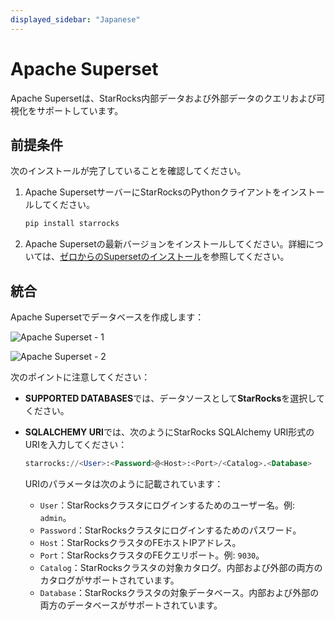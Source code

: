 ```yaml
---
displayed_sidebar: "Japanese"
---
```


# Apache Superset

Apache Supersetは、StarRocks内部データおよび外部データのクエリおよび可視化をサポートしています。

## 前提条件

次のインストールが完了していることを確認してください。

1. Apache SupersetサーバーにStarRocksのPythonクライアントをインストールしてください。

   ```SQL
   pip install starrocks
   ```

2. Apache Supersetの最新バージョンをインストールしてください。詳細については、[ゼロからのSupersetのインストール](https://superset.apache.org/docs/installation/installing-superset-from-scratch/)を参照してください。

## 統合

Apache Supersetでデータベースを作成します：

![Apache Superset - 1](../../assets/BI_superset_1.png)

![Apache Superset - 2](../../assets/BI_superset_2.png)

次のポイントに注意してください：

- **SUPPORTED DATABASES**では、データソースとして**StarRocks**を選択してください。
- **SQLALCHEMY URI**では、次のようにStarRocks SQLAlchemy URI形式のURIを入力してください：

  ```SQL
  starrocks://<User>:<Password>@<Host>:<Port>/<Catalog>.<Database>
  ```

  URIのパラメータは次のように記載されています：

  - `User`：StarRocksクラスタにログインするためのユーザー名。例: `admin`。
  - `Password`：StarRocksクラスタにログインするためのパスワード。
  - `Host`：StarRocksクラスタのFEホストIPアドレス。
  - `Port`：StarRocksクラスタのFEクエリポート。例: `9030`。
  - `Catalog`：StarRocksクラスタの対象カタログ。内部および外部の両方のカタログがサポートされています。
  - `Database`：StarRocksクラスタの対象データベース。内部および外部の両方のデータベースがサポートされています。
  